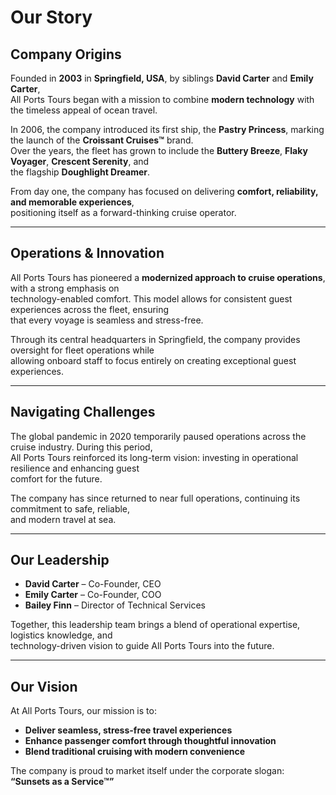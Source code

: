 # Our Story

[](https://github.com/bayfinn/allports.tours/blob/main/marketing/APT_history.md#all-ports-tours--our-story)

## Company Origins

[](https://github.com/bayfinn/allports.tours/blob/main/marketing/APT_history.md#company-origins)

Founded in **2003** in **Springfield, USA**, by siblings **David Carter** and **Emily Carter**,  
All Ports Tours began with a mission to combine **modern technology** with the timeless appeal of ocean travel.

In 2006, the company introduced its first ship, the **Pastry Princess**, marking the launch of the **Croissant Cruises™** brand.  
Over the years, the fleet has grown to include the **Buttery Breeze**, **Flaky Voyager**, **Crescent Serenity**, and  
the flagship **Doughlight Dreamer**.

From day one, the company has focused on delivering **comfort, reliability, and memorable experiences**,  
positioning itself as a forward-thinking cruise operator.

---

## Operations & Innovation

[](https://github.com/bayfinn/allports.tours/blob/main/marketing/APT_history.md#operations--innovation)

All Ports Tours has pioneered a **modernized approach to cruise operations**, with a strong emphasis on  
technology-enabled comfort. This model allows for consistent guest experiences across the fleet, ensuring  
that every voyage is seamless and stress-free.

Through its central headquarters in Springfield, the company provides oversight for fleet operations while  
allowing onboard staff to focus entirely on creating exceptional guest experiences.

---

## Navigating Challenges

[](https://github.com/bayfinn/allports.tours/blob/main/marketing/APT_history.md#navigating-challenges)

The global pandemic in 2020 temporarily paused operations across the cruise industry. During this period,  
All Ports Tours reinforced its long-term vision: investing in operational resilience and enhancing guest  
comfort for the future.

The company has since returned to near full operations, continuing its commitment to safe, reliable,  
and modern travel at sea.

---

## Our Leadership

[](https://github.com/bayfinn/allports.tours/blob/main/marketing/APT_history.md#our-leadership)

- **David Carter** – Co-Founder, CEO
- **Emily Carter** – Co-Founder, COO
- **Bailey Finn** – Director of Technical Services

Together, this leadership team brings a blend of operational expertise, logistics knowledge, and  
technology-driven vision to guide All Ports Tours into the future.

---

## Our Vision

[](https://github.com/bayfinn/allports.tours/blob/main/marketing/APT_history.md#our-vision)

At All Ports Tours, our mission is to:

- **Deliver seamless, stress-free travel experiences**
- **Enhance passenger comfort through thoughtful innovation**
- **Blend traditional cruising with modern convenience**

The company is proud to market itself under the corporate slogan:  
**“Sunsets as a Service™”**